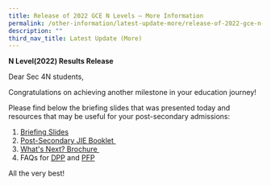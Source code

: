 ```yaml
---
title: Release of 2022 GCE N Levels – More Information
permalink: /other-information/latest-update-more/release-of-2022-gce-n-levels-more-information/
description: ""
third_nav_title: Latest Update (More)
---
```

<p><strong>N Level(2022) Results Release</strong></p>
<p>Dear Sec 4N students,</p>
<p>Congratulations on achieving another milestone in your education journey!</p>
<p>Please find below the briefing slides that was presented today and resources that may be useful for your post-secondary admissions:</p>
<ol start="1" type="1">
<li><u><a href="/files/2022%20N-Level%20Briefing%20Slides%20for%20Students.pdf" target="_blank" rel="noopener">Briefing Slides</a></u></li>
<li><a href="/files/gce-n-admission-booklet-2023.pdf" target="_blank" rel="noopener"><u>Post-Secondary JIE Booklet&nbsp;</u></a></li>
<li><a href="/files/2022_Whats%20Next%20N%20Level.pdf" target="_blank" rel="noopener"><u>What's Next? Brochure&nbsp;</u></a></li>
<li>FAQs for&nbsp;<a href="/files/DPP%20Factsheet%20for%20Schools%202023%20Intake.pdf" target="_blank" rel="noopener"><u>DPP</u></a>&nbsp;and&nbsp;<a href="/files/PFP%20FAQs%20for%20Schools%202023%20intake.pdf" target="_blank" rel="noopener"><u>PFP</u></a></li>
</ol>
<p>All the very best!</p>